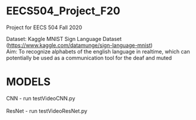 # EECS504_Project_F20
Project for EECS 504 Fall 2020

Dataset: Kaggle MNIST Sign Language Dataset (https://www.kaggle.com/datamunge/sign-language-mnist) <br />
Aim: To recognize alphabets of the english language in realtime, which can potentially be used as a communication tool for the deaf and muted

# MODELS 
  CNN - run testVideoCNN.py <br />
  <br />ResNet - run testVideoResNet.py
